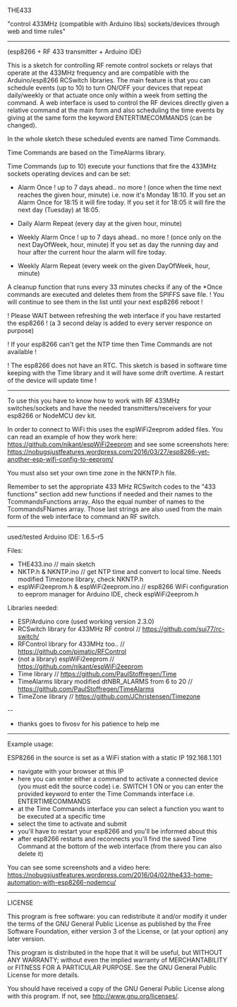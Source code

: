 THE433

"control 433MHz (compatible with Arduino libs) sockets/devices through web and time rules"

----------------
(esp8266 + RF 433 transmitter + Arduino IDE)

This is a sketch for controlling RF remote control sockets or relays that operate at the 433MHz frequency
and are compatible with the Arduino/esp8266 RCSwitch libraries.
The main feature is that you can schedule events (up to 10) to turn ON/OFF your devices that repeat daily/weekly
or that actuate once only within a week from setting the command.
A web interface is used to control the RF devices directly given a relative command at the main form and also 
scheduling the time events by giving at the same form the keyword ENTERTIMECOMMANDS (can be changed).

In the whole sketch these scheduled events are named Time Commands.

Time Commands are based on the TimeAlarms library.

Time Commands (up to 10) execute your functions that fire
the 433MHz sockets operating devices and can be set:

- Alarm Once ! up to 7 days ahead.. no more !
(once when the time next reaches the given hour, minute)
i.e. now it's Monday 18:10. If you set an Alarm Once for 18:15 it will fire today.
If you set it for 18:05 it will fire the next day (Tuesday) at 18:05.

- Daily Alarm Repeat
(every day at the given hour, minute)

- Weekly Alarm Once ! up to 7 days ahead.. no more !
(once only on the next DayOfWeek, hour, minute)
If you set as day the running day and hour after the current hour
the alarm will fire today.

- Weekly Alarm Repeat
(every week on the given DayOfWeek, hour, minute)


A cleanup function that runs every 33 minutes checks if any of the *Once commands
are executed and deletes them from the SPIFFS save file. 
! You will continue to see them in the list until your next esp8266 reboot !

! Please WAIT between refreshing the web interface if you have restarted the esp8266 !
(a 3 second delay is added to every server responce on purpose)

! If your esp8266 can't get the NTP time then Time Commands are not available !

! The esp8266 does not have an RTC. This sketch is based in software time keeping
with the Time library and it will have some drift overtime. A restart of the device will update time !

----------------

To use this you have to know how to work with RF 433MHz switches/sockets and have
the needed transmitters/receivers for your esp8266 or NodeMCU dev kit.

In order to connect to WiFi this uses the espWiFi2eeprom added files.
You can read an example of how they work here: https://github.com/nikant/espWiFi2eeprom
and see some screenshots here: https://nobugsjustfeatures.wordpress.com/2016/03/27/esp8266-yet-another-esp-wifi-config-to-eeprom/

You must also set your own time zone in the NKNTP.h file.

Remember to set the appropriate 433 MHz RCSwitch codes to the "433 functions" section add new functions if needed
and their names to the TcommandsFunctions array.
Also the equal number of names to the TcommandsFNames array. Those last strings are also used from the main form of the web interface
to command an RF switch.

----------------

used/tested Arduino IDE: 1.6.5-r5

Files:
- THE433.ino // main sketch
- NKTP.h & NKNTP.ino // get NTP time and convert to local time. Needs modified Timezone library, check NKNTP.h
- espWiFi2eeprom.h & espWiFi2eeprom.ino // esp8266 WiFi configuration to eeprom manager for Arduino IDE, check espWiFi2eeprom.h

Libraries needed:
- ESP/Arduino core (used working version 2.3.0)
- RCSwitch library for 433MHz RF control // https://github.com/sui77/rc-switch/
- RFControl library for 433MHz too.. // https://github.com/pimatic/RFControl
- (not a library) espWiFi2eeprom  // https://github.com/nikant/espWiFi2eeprom
- Time library // https://github.com/PaulStoffregen/Time
- TimeAlarms library modified dtNBR_ALARMS from 6 to 20 // https://github.com/PaulStoffregen/TimeAlarms
- TimeZone library // https://github.com/JChristensen/Timezone

--
- thanks goes to fivosv for his patience to help me
----------------

Example usage: 

ESP8266 in the source is set as a WiFi station with a static IP 192.168.1.101

- navigate with your browser at this IP 
- here you can enter either a command to activate a connected device (you must edit the source code) i.e. SWITCH 1 ON
  or you can enter the provided keyword to enter the Time Commands interface i.e. ENTERTIMECOMMANDS
- at the Time Commands interface you can select a function you want to be executed at a specific time
- select the time to activate and submit
- you'll have to restart your esp8266 and you'll be informed about this
- after esp8266 restarts and reconnects you'll find the saved Time Command at the bottom of the web interface (from there you can also delete it)

You can see some screenshots and a video here: https://nobugsjustfeatures.wordpress.com/2016/04/02/the433-home-automation-with-esp8266-nodemcu/

----------------

LICENSE

This program is free software: you can redistribute it and/or modify
it under the terms of the GNU General Public License as published by
the Free Software Foundation, either version 3 of the License, or
(at your option) any later version.

This program is distributed in the hope that it will be useful,
but WITHOUT ANY WARRANTY; without even the implied warranty of
MERCHANTABILITY or FITNESS FOR A PARTICULAR PURPOSE.  See the
GNU General Public License for more details.

You should have received a copy of the GNU General Public License
along with this program.  If not, see <http://www.gnu.org/licenses/>.



